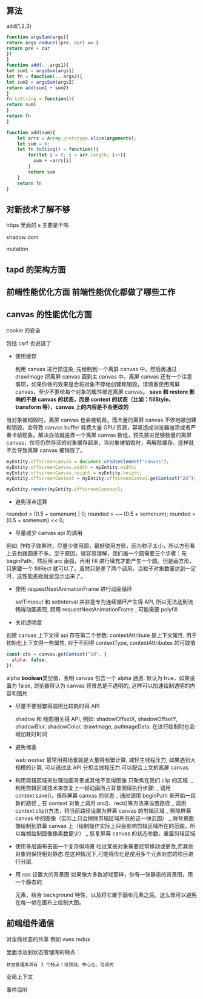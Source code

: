 ## 算法

add(1,2,3)

```javascript
function argsSum(args){
return args.reduce((pre, cur) => {
return pre + cur
})
}
function add(...args1){
let sum1 = argsSum(args1)
let fn = function(...args2){
let sum2 = argsSum(args2)
return add(sum1 + sum2)
}
fn.toString = function(){
return sum1
}
return fn
}

function add(num){
    let arrs = Array.prototype.slice(arguments);
    let sum = 0;
    let fn.toSting() = function(){
        for(let i = 0; i < arr.length; i++){
          sum + =arrs[i]
        }
        return sum
    }
    return fn
}
```

## 对新技术了解不够

https 里面的 s 主要是干啥

shadow dom

mutation

## tapd 的架构方面

## 前端性能优化方面 前端性能优化都做了哪些工作

## canvas 的性能优化方面

cookie 的安全

包括 csrf 也说错了

- 使用缓存

  利用 canvas 进行预渲染, 先绘制到一个离屏 canvas 中，然后再通过 drawImage 把离屏 canvas 画到主 canvas 中。离屏 canvas 还有一个注意事项，如果你做的效果是会将对象不停地创建和销毁，请慎重使用离屏 canvas，至少不要给每个对象的属性绑定离屏 canvas。
  **save 和 restore 影响的不是 canvas 的状态，而是 context 的状态（比如：fillStyle、transform 等），canvas 上的内容是不会更改的**

当对象被销毁时，离屏 canvas 也会被销毁，而大量的离屏 canvas 不停地被创建和销毁，会导致 canvas buffer 耗费大量 GPU 资源，容易造成浏览器崩溃或者严重卡帧现象。解决办法就是弄一个离屏 canvas 数组，预先装进足够数量的离屏 canvas，仅将仍然存活的对象缓存起来，当对象被销毁时，再解除缓存。这样就不会导致离屏 canvas 被销毁了。

```js
myEntity.offscreenCanvas = document.createElement("canvas");
myEntity.offscreenCanvas.width = myEntity.width;
myEntity.offscreenCanvas.height = myEntity.height;
myEntity.offscreenContext = myEntity.offscreenCanvas.getContext("2d");

myEntity.render(myEntity.offscreenContext);
```

- 避免浮点运算

rounded = (0.5 + somenum) | 0;
rounded = ~~ (0.5 + somenum);
rounded = (0.5 + somenum) << 0;

- 尽量减少 canvas api 的调用

例如: 作粒子效果时，尽量少使用圆，最好使用方形，因为粒子太小，所以方形看上去也跟圆差不多。至于原因，很容易理解，我们画一个圆需要三个步骤：先 beginPath，然后用 arc 画弧，再用 fill 进行填充才能产生一个圆。但是画方形，只需要一个 fillRect 就可以了。虽然只是差了两个调用，当粒子对象数量达到一定时，这性能差距就会显示出来了。

- 使用 requestNextAnimationFrame 进行动画循环

  setTimeout 和 setInterval 并非是专为连续循环产生得 API, 所以无法达到流畅得动画表现, 顾用 requestNextAnimationFrame , 可能需要 polyfill

- 关闭透明度

创建 canvas 上下文得 api 存在第二个参数:
contextAttribute 是上下文属性, 用于初始化上下文得一些属性, 对于不同得 contextType, contextAttributes 的可取值

```js
const ctx = canvas.getContext("2d", {
  alpha: false,
});
```

alpha **boolean**类型值，表明 canvas 包含一个 alpha 通道. 默认为 true，如果设置为 false, 浏览器将认为 canvas 背景总是不透明的, 这样可以加速绘制透明的内容和图片

- 尽量不要频繁得调用比较耗时得 API

  shadow 和 绘图相关得 API, 例如: shadowOffsetX, shadowOffsetY, shadowBlur, shadowColor, drawImage, putImageData. 在进行绘制时也会增加耗时时间

- 避免堵塞

  web worker 最常用得场景就是大量得频繁计算, 减轻主线程压力, 如果遇到大规模的计算, 可以通过此 API 分担主线程压力.可以配合上文的离屏 canvas

- 利用剪辑区域来处理动画背景或其他不变得图像
  只聚焦在我们 clip 的区域.
  _ 利用剪辑区域技术来恢复上一帧动画所占背景图得执行步骤:
  _ 调用 context.save()，保存屏幕 canvas 的状态
  _ 通过调用 beginPath 来开始一段新的路径
  _ 在 context 对象上调用 arc()、rect()等方法来设置路径
  _ 调用 context.clip()方法，将当前路径设置为屏幕 canvas 的剪辑区域
  _ 擦除屏幕 canvas 中的图像（实际上只会擦除剪辑区域所在的这一块范围）
  _ 将背景图像绘制到屏幕 canvas 上（绘制操作实际上只会影响剪辑区域所在的范围，所以每帧绘制图像像素数更少）
  _ 恢复屏幕 canvas 的状态参数，重置剪辑区域

- 使用多层画布去画一个复杂得场景
  吐过某些对象需要经常移动或更改,而其他对象则保持相对静态.在这种情况下,可能得优化是使用多个<canvas>元素对您的项目进行分层.

- 用 css 设置大的背景图
  如果像大多数游戏那样，你有一张静态的背景图，用一个静态的<div>元素，结合 background 特性，以及将它置于画布元素之后。这么做可以避免在每一帧在画布上绘制大图。

## 前端组件通信

对全局状态的共享 例如 vuex redux

里面涉及到状态管理库的特点：

```JS
状态管理库具有 3 个特点：可预测、中心化、可调式
```

全局上下文

事件监听
